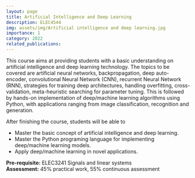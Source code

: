 ```yaml
---
layout: page
title: Artificial Intelligence and Deep Learning
description: ELEC4544
img: assets/img/Artificial intelligence and deep learning.jpg
importance: 1
category: 2022
related_publications: 
---
```

This course aims at providing students with a basic understanding on artificial intelligence and deep learning technology. The topics to be covered are artificial neural networks, backpropagation, deep auto-encoder, convolutional Neural Network (CNN), recurrent Neural Network (RNN), strategies for training deep architectures, handling overfitting, cross-validation, meta-heuristic searching for parameter tuning. This is followed by hands-on implementation of deep/machine learning algorithms using Python, with applications ranging from image classification, recognition and generation.

After finishing the course, students will be able to
- Master the basic concept of artificial intelligence and deep learning.
- Master the Python programing language for implementing deep/machine learning models.
- Apply deep/machine learning in novel applications.<br>

<strong>Pre-requisite:</strong> ELEC3241 Signals and linear systems<br>
<strong>Assessment:</strong> 45% practical work, 55% continuous assessment


